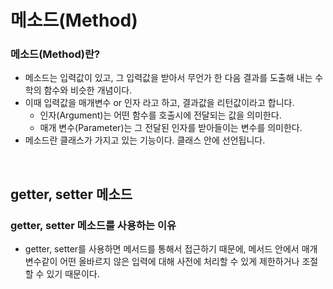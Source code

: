# 메소드(Method)

### 메소드(Method)란? 
- 메소드는 입력값이 있고, 그 입력값을 받아서 무언가 한 다음 결과를 도출해 내는 수학의 함수와 비슷한 개념이다.
- 이때 입력값을 매개변수 or 인자 라고 하고, 결과값을 리턴값이라고 합니다.
  - 인자(Argument)는 어떤 함수를 호출시에 전달되는 값을 의미한다.
  - 매개 변수(Parameter)는 그 전달된 인자를 받아들이는 변수를 의미한다.
- 메소드란 클래스가 가지고 있는 기능이다. 클래스 안에 선언됩니다.
<br>


## getter, setter 메소드

### getter, setter 메소드를 사용하는 이유
- getter, setter를 사용하면 메서드를 통해서 접근하기 때문에, 메서드 안에서 매개변수같이 어떤 올바르지 않은 입력에 대해 사전에 처리할 수 있게 제한하거나 조절할 수 있기 때문이다.
